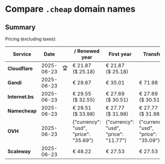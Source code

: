 # Compare `.cheap` domain names

## Summary

Pricing (excluding taxes):

| Service | Date |  | / Renewed year | First year | Transfer | Restoration |
|--|--|--|--|--|--|--|
| **Cloudflare** | 2025-06-23 | 🏆 | € 21.87<br>($ 25.18) | € 21.87<br>($ 25.18) |  |  |
| **Gandi** | 2025-06-23 |  | € 29.67 | € 35.01 | € 71.98 | € 98.23 |
| **Internet.bs** | 2025-06-23 |  | € 29.55<br>($ 32.55) | € 27.69<br>($ 30.51) | € 27.69<br>($ 30.51) | € 204.05<br>($ 224.75) |
| **Namecheap** | 2025-06-23 |  | € 29.51<br>($ 33.98) | € 27.77<br>($ 31.98) | € 27.77<br>($ 31.98) |  |
| **OVH** | 2025-06-23 |  | {"currency": "usd", "price": "35.69"} | {"currency": "usd", "price": "11.77"} | {"currency": "usd", "price": "35.09"} |  |
| **Scaleway** | 2025-06-23 |  | € 48.22 | € 27.53 | € 27.53 | € 49.99 |
